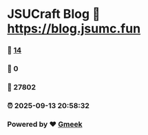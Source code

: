 # JSUCraft Blog :link: https://blog.jsumc.fun 
### :page_facing_up: [14](https://blog.jsumc.fun/tag.html) 
### :speech_balloon: 0 
### :hibiscus: 27802 
### :alarm_clock: 2025-09-13 20:58:32 
### Powered by :heart: [Gmeek](https://github.com/Meekdai/Gmeek)
